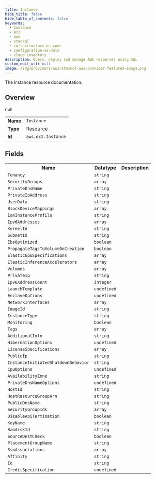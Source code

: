 ```yaml
---
title: Instance
hide_title: false
hide_table_of_contents: false
keywords:
  - Instance
  - ec2
  - aws
  - stackql
  - infrastructure-as-code
  - configuration-as-data
  - cloud inventory
description: Query, deploy and manage AWS resources using SQL
custom_edit_url: null
image: /img/providers/aws/stackql-aws-provider-featured-image.png
---
```

The Instance resource documentation.

## Overview
<table><tbody>
<tr><td><b>Name</b></td><td><code>Instance</code></td></tr>
<tr><td><b>Type</b></td><td>Resource</td></tr>
null
<tr><td><b>Id</b></td><td><code>aws.ec2.Instance</code></td></tr>
</tbody></table>

## Fields
<table><tbody>
<tr><th>Name</th><th>Datatype</th><th>Description</th></tr>
<tr><td><code>Tenancy</code></td><td><code>string</code></td><td></td></tr><tr><td><code>SecurityGroups</code></td><td><code>array</code></td><td></td></tr><tr><td><code>PrivateDnsName</code></td><td><code>string</code></td><td></td></tr><tr><td><code>PrivateIpAddress</code></td><td><code>string</code></td><td></td></tr><tr><td><code>UserData</code></td><td><code>string</code></td><td></td></tr><tr><td><code>BlockDeviceMappings</code></td><td><code>array</code></td><td></td></tr><tr><td><code>IamInstanceProfile</code></td><td><code>string</code></td><td></td></tr><tr><td><code>Ipv6Addresses</code></td><td><code>array</code></td><td></td></tr><tr><td><code>KernelId</code></td><td><code>string</code></td><td></td></tr><tr><td><code>SubnetId</code></td><td><code>string</code></td><td></td></tr><tr><td><code>EbsOptimized</code></td><td><code>boolean</code></td><td></td></tr><tr><td><code>PropagateTagsToVolumeOnCreation</code></td><td><code>boolean</code></td><td></td></tr><tr><td><code>ElasticGpuSpecifications</code></td><td><code>array</code></td><td></td></tr><tr><td><code>ElasticInferenceAccelerators</code></td><td><code>array</code></td><td></td></tr><tr><td><code>Volumes</code></td><td><code>array</code></td><td></td></tr><tr><td><code>PrivateIp</code></td><td><code>string</code></td><td></td></tr><tr><td><code>Ipv6AddressCount</code></td><td><code>integer</code></td><td></td></tr><tr><td><code>LaunchTemplate</code></td><td><code>undefined</code></td><td></td></tr><tr><td><code>EnclaveOptions</code></td><td><code>undefined</code></td><td></td></tr><tr><td><code>NetworkInterfaces</code></td><td><code>array</code></td><td></td></tr><tr><td><code>ImageId</code></td><td><code>string</code></td><td></td></tr><tr><td><code>InstanceType</code></td><td><code>string</code></td><td></td></tr><tr><td><code>Monitoring</code></td><td><code>boolean</code></td><td></td></tr><tr><td><code>Tags</code></td><td><code>array</code></td><td></td></tr><tr><td><code>AdditionalInfo</code></td><td><code>string</code></td><td></td></tr><tr><td><code>HibernationOptions</code></td><td><code>undefined</code></td><td></td></tr><tr><td><code>LicenseSpecifications</code></td><td><code>array</code></td><td></td></tr><tr><td><code>PublicIp</code></td><td><code>string</code></td><td></td></tr><tr><td><code>InstanceInitiatedShutdownBehavior</code></td><td><code>string</code></td><td></td></tr><tr><td><code>CpuOptions</code></td><td><code>undefined</code></td><td></td></tr><tr><td><code>AvailabilityZone</code></td><td><code>string</code></td><td></td></tr><tr><td><code>PrivateDnsNameOptions</code></td><td><code>undefined</code></td><td></td></tr><tr><td><code>HostId</code></td><td><code>string</code></td><td></td></tr><tr><td><code>HostResourceGroupArn</code></td><td><code>string</code></td><td></td></tr><tr><td><code>PublicDnsName</code></td><td><code>string</code></td><td></td></tr><tr><td><code>SecurityGroupIds</code></td><td><code>array</code></td><td></td></tr><tr><td><code>DisableApiTermination</code></td><td><code>boolean</code></td><td></td></tr><tr><td><code>KeyName</code></td><td><code>string</code></td><td></td></tr><tr><td><code>RamdiskId</code></td><td><code>string</code></td><td></td></tr><tr><td><code>SourceDestCheck</code></td><td><code>boolean</code></td><td></td></tr><tr><td><code>PlacementGroupName</code></td><td><code>string</code></td><td></td></tr><tr><td><code>SsmAssociations</code></td><td><code>array</code></td><td></td></tr><tr><td><code>Affinity</code></td><td><code>string</code></td><td></td></tr><tr><td><code>Id</code></td><td><code>string</code></td><td></td></tr><tr><td><code>CreditSpecification</code></td><td><code>undefined</code></td><td></td></tr>
</tbody></table>